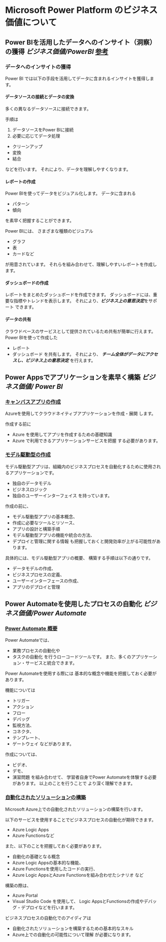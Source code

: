 # Microsoft Power Platform のビジネス価値について
## Power BIを活用したデータへのインサイト（洞察）の獲得 ***ビジネス価値/PowerBI*** [参考](https://learn.microsoft.com/ja-jp/training/modules/introduction-power-bi/2-what-power-bi)

### データへのインサイトの獲得
Power BI では以下の手段を活用してデータに含まれるインサイトを獲得します。

#### データソースの接続とデータの変換
多くの異なるデータソースに接続できます。

手順は
1. データソースをPower BIに接続
2. 必要に応じてデータ処理
  - クリーンアップ
  - 変換
  - 結合

などを行います。
それにより、データを理解しやすくなります。

#### レポートの作成
Power BIを使ってデータをビジュアル化します。
データに含まれる
- パターン
- 傾向

を素早く把握することができます。

Power BIには、
さまざまな種類のビジュアル
- グラフ
- 表
- カードなど

が用意されています。
それらを組み合わせて、理解しやすいレポートを作成します。

#### ダッシュボードの作成
レポートをまとめたダッシュボードを作成できます。
ダッシュボードには、重要な指標やトレンドを表示します。
それにより、***ビジネス上の意思決定***をサポート できます。

#### データの共有
クラウドベースのサービスとして提供されているため共有が簡単に行えます。
Power BIを使って作成した
- レポート
- ダッシュボード
を共有します。
それにより、
***チーム全体がデータにアクセスし、ビジネス上の意思決定*** を行えます。


## Power Appsでアプリケーションを素早く構築 ***ビジネス価値/ Power BI***

### [キャンバスアプリの作成](https://learn.microsoft.com/ja-jp/training/modules/build-app-solution/)
Azureを使用してクラウドネイティブアプリケーションを作成・展開
します。

作成する前に
- Azure を使用してアプリを作成するための基礎知識
- Azure で利用できるアプリケーションサービスを把握
する必要があります。



### [モデル駆動型の作成](https://learn.microsoft.com/ja-jp/training/modules/how-build-model-driven-app/)
モデル駆動型アプリは、組織内のビジネスプロセスを自動化するために使用されるアプリケーションです。
 - 独自のデータモデル
 - ビジネスロジック
 - 独自のユーザーインターフェイス
を持っています。


作成の前に、
- モデル駆動型アプリの基本概念、
- 作成に必要なツールとリソース、
- アプリの設計と構築手順
- モデル駆動型アプリの機能や統合の方法、
- デプロイと管理に関する情報
も把握しておくと開発効率が上がる可能性があります。

具体的には、モデル駆動型アプリの概要、
構築する手順は以下の通りです。
- データモデルの作成、
- ビジネスプロセスの定義、
- ユーザーインターフェースの作成、
- アプリのデプロイと管理

## Power Automateを使用したプロセスの自動化 ***ビジネス価値/Power Automate***

### [Power Automate 概要](https://learn.microsoft.com/ja-jp/training/modules/introduction-power-automate/)

Power Automateでは、
- 業務プロセスの自動化や
- タスクの自動化
を行うローコードツールです。
また、多くのアプリケーション・サービスと統合できます。

Power Automateを使用する際には
基本的な概念や機能を把握しておく必要があります。

機能については
- トリガー
- アクション
- フロー
- デバッグ
- 監視方法、
- コネクタ、
- テンプレート、
- ゲートウェイ
などがあります。

作成については、
- ビデオ、
- デモ、
- 演習問題
を組み合わせて、
学習者自身でPower Automateを体験する必要があります。
以上のことを行うことで
より深く理解できます。


### [自動化されたソリューションの構築](https://learn.microsoft.com/ja-jp/training/modules/build-automated-solution/)

Microsoft Azure上での自動化されたソリューションの構築を行います。

以下のサービスを使用することでビジネスプロセスの自動化が期待できます。
- Azure Logic Apps
- Azure Functionsなど

また、以下のことを把握しておく必要があります。
- 自動化の基礎となる概念
- Azure Logic Appsの基本的な機能、
- Azure Functionsを使用したコードの実行、
- Azure Logic AppsとAzure Functionsを組み合わせたシナリオ
など

構築の際は、
- Azure Portal
- Visual Studio Code
を使用して、
Logic AppsとFunctionsの作成やデバッグ・デプロイなどを行いまます。


ビジネスプロセスの自動化でのアイディアは
- 自動化されたソリューションを構築するための基本的なスキル
- Azure上での自動化の可能性について理解
が必要になります。
